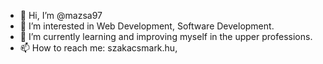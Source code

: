 - 👋 Hi, I’m @mazsa97
- 👀 I’m interested in Web Development, Software Development.
- 🌱 I’m currently learning and improving myself in the upper professions.
- 📫 How to reach me: szakacsmark.hu, <a href="https://www.facebook.com/szakacs.mark.7" target="_blank" title="Facebook"></a>

